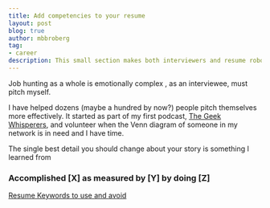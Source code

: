 ```yaml
---
title: Add competencies to your resume
layout: post
blog: true
author: mbbroberg
tag:
- career
description: This small section makes both interviewers and resume robots happy.
---
```


Job hunting as a whole is emotionally complex , as an interviewee, must pitch myself.

I have helped dozens (maybe a hundred by now?) people pitch themselves more effectively. It started as part of my first podcast, [The Geek Whisperers](http://geek-whisperers.com/2016/04/investing-in-career-insurance-vmware-user-group-recap-episode-110/), and volunteer when the Venn diagram of someone in my network is in need and I have time. 


The single best detail you should change about your story is something I learned from 

### Accomplished [X] as measured by [Y] by doing [Z]

[Resume Keywords to use and avoid](http://www.smarttalent.net/2015/01/16/kirkland-resume-keywords/)